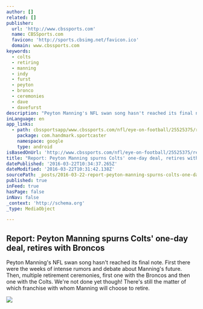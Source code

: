 ```yaml
---
author: []
related: []
publisher:
  url: 'http://www.cbssports.com'
  name: CBSSports.com
  favicon: 'http://sports.cbsimg.net/favicon.ico'
  domain: www.cbssports.com
keywords:
  - colts
  - retiring
  - manning
  - indy
  - furst
  - peyton
  - bronco
  - ceremonies
  - dave
  - davefurst
description: "Peyton Manning's NFL swan song hasn't reached its final note. First there were the weeks of intense rumors and debate about Manning's future. Then, multiple retirement ceremonies, first one with the Broncos and then one with the Colts. We're not done yet though! There's still the matter of which franchise with whom Manning will choose to retire."
inLanguage: en
app_links:
  - path: cbssportsapp/www.cbssports.com/nfl/eye-on-football/25525375/report-peyton-manning-spurns-colts-one-day-deal-retires-with-broncos
    package: com.handmark.sportcaster
    namespace: google
    type: android
isBasedOnUrl: 'http://www.cbssports.com/nfl/eye-on-football/25525375/report-peyton-manning-spurns-colts-one-day-deal-retires-with-broncos'
title: "Report: Peyton Manning spurns Colts' one-day deal, retires with Broncos"
datePublished: '2016-03-22T10:34:37.265Z'
dateModified: '2016-03-22T10:31:42.138Z'
sourcePath: _posts/2016-03-22-report-peyton-manning-spurns-colts-one-day-deal-retires-w.md
published: true
inFeed: true
hasPage: false
inNav: false
_context: 'http://schema.org'
_type: MediaObject

---
```

<article style=""><h1>Report: Peyton Manning spurns Colts' one-day deal, retires with Broncos</h1><p>Peyton Manning's NFL swan song hasn't reached its final note. First there were the weeks of intense rumors and debate about Manning's future. Then, multiple retirement ceremonies, first one with the Broncos and then one with the Colts. We're not done yet though! There's still the matter of which franchise with whom Manning will choose to retire.</p><img src="http://cbssports.com/images/blogs/Peyton_Manning_Rumors_Colts_Retirement_Broncos.jpg" /></article>